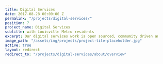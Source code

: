 ```yaml
---
title: Digital Services
date: 2017-08-28 00:00:00 Z
permalink: "/projects/digital-services/"
position: 7
project_name: Digital Services
subtitle: with Louisville Metro residents
excerpt: Our digital services work is open sourced, community driven and cutting edge.
image_path: "/assets/img/projects/project-tile-placeholder.jpg"
active: true
layout: redirect
redirect_to: "/projects/digital-services/about/overview"
---
```

